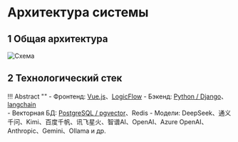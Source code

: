 # Архитектура системы

## 1 Общая архитектура

![Схема](img/index/maxkb_v2_arch.png)

## 2 Технологический стек

!!! Abstract "" 
    - Фронтенд: [Vue.js](https://cn.vuejs.org/)、[LogicFlow](https://github.com/didi/LogicFlow)
    - Бэкенд: [Python / Django](https://www.djangoproject.com/)、[langchain](https://www.langchain.com/)  
    - Векторная БД: [PostgreSQL / pgvector](https://www.postgresql.org/)、Redis
    - Модели: DeepSeek、通义千问、Kimi、百度千帆、讯飞星火、智谱AI、OpenAI、Azure OpenAI、Anthropic、Gemini、Ollama и др.

